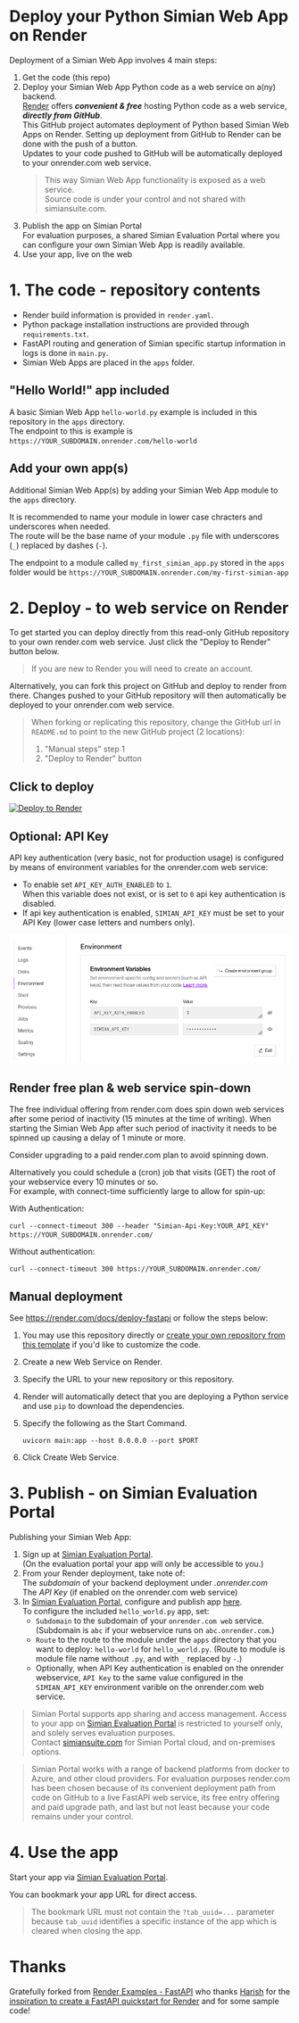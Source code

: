 # Deploy your Python Simian Web App on Render

Deployment of a Simian Web App involves 4 main steps:
1. Get the code (this repo)
2. Deploy your Simian Web App Python code as a web service on a(ny) backend.  
   [Render](https://render.com) offers _**convenient & free**_ hosting Python code as a web service, _**directly from GitHub**_.   
   This GitHub project automates deployment of Python based Simian Web Apps on Render.
   Setting up deployment from GitHub to Render can be done with the push of a button.  
   Updates to your code pushed to GitHub will be automatically deployed to your onrender.com web service.  
   > This way Simian Web App functionality is exposed as a web service.  
   > Source code is under your control and not shared with simiansuite.com.
3. Publish the app on Simian Portal  
   For evaluation purposes, a shared Simian Evaluation Portal where you can configure your own Simian Web App is readily available.  
4. Use your app, live on the web

# 1. The code - repository contents
- Render build information is provided in `render.yaml`.
- Python package installation instructions are provided through `requirements.txt`.
- FastAPI routing and generation of Simian specific startup information in logs is done in `main.py`.
- Simian Web Apps are placed in the `apps` folder.

## "Hello World!" app included
A basic Simian Web App `hello-world.py` example is included in this repository in the `apps` directory.  
The endpoint to this is example is `https://YOUR_SUBDOMAIN.onrender.com/hello-world`

## Add your own app(s)
Additional Simian Web App(s) by adding your Simian Web App module to the `apps` directory.  

It is recommended to name your module in lower case chracters and underscores when needed.  
The route will be the base name of your module `.py` file with underscores (`_`) replaced by dashes (`-`).

The endpoint to a module called `my_first_simian_app.py` stored in the `apps` folder would be `https://YOUR_SUBDOMAIN.onrender.com/my-first-simian-app`

# 2. Deploy - to web service on Render
To get started you can deploy directly from this read-only GitHub repository to your own render.com web service.  Just click the "Deploy to Render" button below.

> If you are new to Render you will need to create an account.

Alternatively, you can fork this project on GitHub and deploy to render from there. Changes pushed to your GitHub repository will then automatically be deployed to your onrender.com web service.

> When forking or replicating this repository, change the GitHub url in `README.md` to point to the new GitHub project (2 locations):  
> 1. "Manual steps" step 1
> 2. "Deploy to Render" button

## Click to deploy

[![Deploy to Render](https://render.com/images/deploy-to-render-button.svg)](https://render.com/deploy?repo=(https://github.com/Simian-Web-Apps/simian-deploy-render/))

## Optional: API Key
API key authentication (very basic, not for production usage) is configured by means of environment variables for the onrender.com web service:  
- To enable set `API_KEY_AUTH_ENABLED` to `1`.  
  When this variable does not exist, or is set to `0` api key authentication is disabled.
- If api key authentication is enabled, `SIMIAN_API_KEY` must be set to your API Key (lower case letters and numbers only).
  
![alt text](readme-images/image.png)

## Render free plan & web service spin-down
The free individual offering from render.com does spin down web services after some period of inactivity (15 minutes at the time of writing).
When starting the Simian Web App after such period of inactivity it needs to be spinned up causing a delay of 1 minute or more. 

Consider upgrading to a paid render.com plan to avoid spinning down.

Alternatively you could schedule a (cron) job that visits (GET) the root of your webservice every 10 minutes or so.  
For example, with connect-time sufficiently large to allow for spin-up:  

With Authentication:  
```
curl --connect-timeout 300 --header "Simian-Api-Key:YOUR_API_KEY" https://YOUR_SUBDOMAIN.onrender.com/
```  

Without authentication:  
```
curl --connect-timeout 300 https://YOUR_SUBDOMAIN.onrender.com/
```  

## Manual deployment
See https://render.com/docs/deploy-fastapi or follow the steps below:

1. You may use this repository directly or [create your own repository from this template](https://github.com/Simian-Web-Apps/simian-deploy-render/generate) if you'd like to customize the code.
2. Create a new Web Service on Render.
3. Specify the URL to your new repository or this repository.
4. Render will automatically detect that you are deploying a Python service and use `pip` to download the dependencies.
5. Specify the following as the Start Command.

    ```shell
    uvicorn main:app --host 0.0.0.0 --port $PORT
    ```

6. Click Create Web Service.

# 3. Publish - on Simian Evaluation Portal
Publishing your Simian Web App:
1. Sign up at [Simian Evaluation Portal](https://evaluate.simiansuite.com/).  
   (On the evaluation portal your app will only be accessible to you.)   
1. From your Render deployment, take note of:  
   The _subdomain_ of your backend deployment under _.onrender.com_  
   The _API Key_ (if enabled on the onrender.com web service)  
1. In [Simian Evaluation Portal](https://evaluate.simiansuite.com/), configure and publish app [here](https://evaluate.simiansuite.com/configure_my_app/).  
   To configure the included `hello_world.py` app, set:
   - `Subdomain` to the subdomain of your `onrender.com web` service.  
     (Subdomain is `abc` if your webservice runs on `abc.onrender.com`.)
   - `Route` to the route to the module under the `apps` directory that you want to deploy: `hello-world` for `hello_world.py`.
     (Route to module is module file name without `.py`, and with `_` replaced by `-`.)
   - Optionally, when API Key authentication is enabled on the onrender webservice, `API Key` to the same value configured in the `SIMIAN_API_KEY` environment varible on the onrender.com web service.

> Simian Portal supports app sharing and access management. Access to your app on [Simian Evaluation Portal](https://evaluate.simiansuite.com/) is restricted to yourself only, and solely serves evaluation purposes.  
> Contact [simiansuite.com](https://simiansuite.com/contact-us/) for Simian Portal cloud, and on-premises options.

> Simian Portal works with a range of backend platforms from docker to Azure, and other cloud providers.
> For evaluation purposes render.com has been chosen because of its convenient deployment path from code on GitHub to a live FastAPI web service, its free entry offering and paid upgrade path, and last but not least because your code remains under your control.

# 4. Use the app
Start your app via [Simian Evaluation Portal](https://evaluate.simiansuite.com/).  

You can bookmark your app URL for direct access. 

> The bookmark URL must not contain the `?tab_uuid=...` parameter because `tab_uuid` identifies a specific instance of the app which is cleared when closing the app.

# Thanks
Gratefully forked from [Render Examples - FastAPI](https://github.com/render-examples/fastapi) who thanks [Harish](https://harishgarg.com) for the [inspiration to create a FastAPI quickstart for Render](https://twitter.com/harishkgarg/status/1435084018677010434) and for some sample code!
